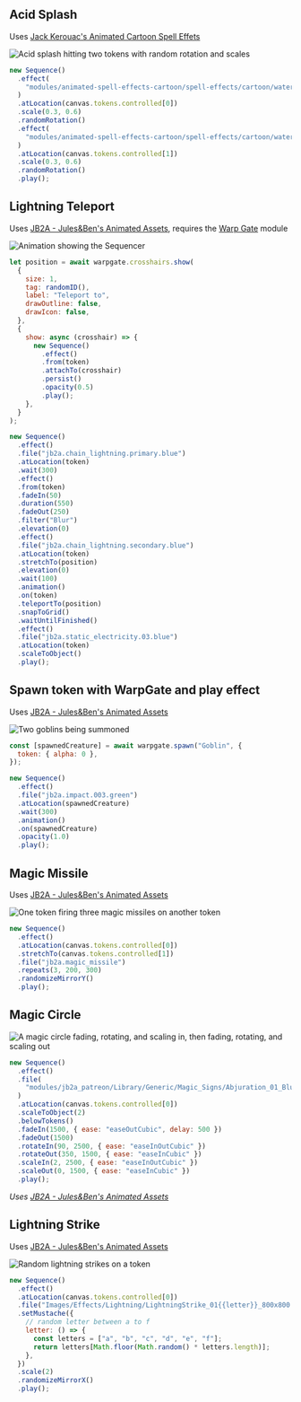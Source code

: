 ## Acid Splash

Uses [Jack Kerouac's Animated Cartoon Spell Effets](https://foundryvtt.com/packages/animated-spell-effects-cartoon)

![Acid splash hitting two tokens with random rotation and scales](images/acid_splash.gif)

```js
new Sequence()
  .effect(
    "modules/animated-spell-effects-cartoon/spell-effects/cartoon/water/acid_splash_CIRCLE_01.webm"
  )
  .atLocation(canvas.tokens.controlled[0])
  .scale(0.3, 0.6)
  .randomRotation()
  .effect(
    "modules/animated-spell-effects-cartoon/spell-effects/cartoon/water/acid_splash_CIRCLE_01.webm"
  )
  .atLocation(canvas.tokens.controlled[1])
  .scale(0.3, 0.6)
  .randomRotation()
  .play();
```

## Lightning Teleport

Uses [JB2A - Jules&Ben's Animated Assets](https://foundryvtt.com/packages/JB2A_DnD5e), requires the [Warp Gate](https://foundryvtt.com/packages/warpgate) module

![Animation showing the Sequencer](images/Animation2.gif)

```js
let position = await warpgate.crosshairs.show(
  {
    size: 1,
    tag: randomID(),
    label: "Teleport to",
    drawOutline: false,
    drawIcon: false,
  },
  {
    show: async (crosshair) => {
      new Sequence()
        .effect()
        .from(token)
        .attachTo(crosshair)
        .persist()
        .opacity(0.5)
        .play();
    },
  }
);

new Sequence()
  .effect()
  .file("jb2a.chain_lightning.primary.blue")
  .atLocation(token)
  .wait(300)
  .effect()
  .from(token)
  .fadeIn(50)
  .duration(550)
  .fadeOut(250)
  .filter("Blur")
  .elevation(0)
  .effect()
  .file("jb2a.chain_lightning.secondary.blue")
  .atLocation(token)
  .stretchTo(position)
  .elevation(0)
  .wait(100)
  .animation()
  .on(token)
  .teleportTo(position)
  .snapToGrid()
  .waitUntilFinished()
  .effect()
  .file("jb2a.static_electricity.03.blue")
  .atLocation(token)
  .scaleToObject()
  .play();
```

## Spawn token with WarpGate and play effect

Uses [JB2A - Jules&Ben's Animated Assets](https://foundryvtt.com/packages/JB2A_DnD5e)

![Two goblins being summoned](images/summon-creature.gif)

```js
const [spawnedCreature] = await warpgate.spawn("Goblin", {
  token: { alpha: 0 },
});

new Sequence()
  .effect()
  .file("jb2a.impact.003.green")
  .atLocation(spawnedCreature)
  .wait(300)
  .animation()
  .on(spawnedCreature)
  .opacity(1.0)
  .play();
```

## Magic Missile

Uses [JB2A - Jules&Ben's Animated Assets](https://foundryvtt.com/packages/JB2A_DnD5e)

![One token firing three magic missiles on another token](images/magic_missile.gif)

```js
new Sequence()
  .effect()
  .atLocation(canvas.tokens.controlled[0])
  .stretchTo(canvas.tokens.controlled[1])
  .file("jb2a.magic_missile")
  .repeats(3, 200, 300)
  .randomizeMirrorY()
  .play();
```

## Magic Circle

![A magic circle fading, rotating, and scaling in, then fading, rotating, and scaling out](images/scalerotationfade.gif)

```js
new Sequence()
  .effect()
  .file(
    "modules/jb2a_patreon/Library/Generic/Magic_Signs/Abjuration_01_Blue_Circle_800x800.webm"
  )
  .atLocation(canvas.tokens.controlled[0])
  .scaleToObject(2)
  .belowTokens()
  .fadeIn(1500, { ease: "easeOutCubic", delay: 500 })
  .fadeOut(1500)
  .rotateIn(90, 2500, { ease: "easeInOutCubic" })
  .rotateOut(350, 1500, { ease: "easeInCubic" })
  .scaleIn(2, 2500, { ease: "easeInOutCubic" })
  .scaleOut(0, 1500, { ease: "easeInCubic" })
  .play();
```

_Uses [JB2A - Jules&Ben's Animated Assets](https://foundryvtt.com/packages/JB2A_DnD5e)_

## Lightning Strike

Uses [JB2A - Jules&Ben's Animated Assets](https://foundryvtt.com/packages/JB2A_DnD5e)

![Random lightning strikes on a token](images/lightning_strike.gif)

```js
new Sequence()
  .effect()
  .atLocation(canvas.tokens.controlled[0])
  .file("Images/Effects/Lightning/LightningStrike_01{{letter}}_800x800.webm")
  .setMustache({
    // random letter between a to f
    letter: () => {
      const letters = ["a", "b", "c", "d", "e", "f"];
      return letters[Math.floor(Math.random() * letters.length)];
    },
  })
  .scale(2)
  .randomizeMirrorX()
  .play();
```
